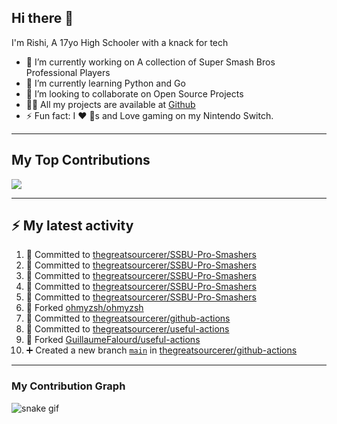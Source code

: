 ## Hi there 👋

I'm Rishi, A 17yo High Schooler with a knack for tech

- 🔭 I’m currently working on A collection of Super Smash Bros Professional Players
- 🌱 I’m currently learning Python and Go
- 👯 I’m looking to collaborate on Open Source Projects
- 👨‍💻 All my projects are available at [Github](https://github.com/thegreatsourcerer)
- ⚡ Fun fact: I ❤️ 🐶s and Love gaming on my Nintendo Switch.

---

## My Top Contributions

![](https://github-contributor-stats.vercel.app/api?username=thegreatsourcerer&limit=5&theme=dark&combine_all_yearly_contributions=true)


---

## :zap: My latest activity

<!--START_SECTION:activity-->
1. 📝 Committed to [thegreatsourcerer/SSBU-Pro-Smashers](https://github.com/thegreatsourcerer/SSBU-Pro-Smashers/commit/72620e6eb4090a8651677f7c57999f959d8f0309)
2. 📝 Committed to [thegreatsourcerer/SSBU-Pro-Smashers](https://github.com/thegreatsourcerer/SSBU-Pro-Smashers/commit/aa2c62ef17f7163c0fadbef653ddae909b3869b9)
3. 📝 Committed to [thegreatsourcerer/SSBU-Pro-Smashers](https://github.com/thegreatsourcerer/SSBU-Pro-Smashers/commit/441c5ec08ee1bba61434ec8e2240c88e1ba2499e)
4. 📝 Committed to [thegreatsourcerer/SSBU-Pro-Smashers](https://github.com/thegreatsourcerer/SSBU-Pro-Smashers/commit/9857aae73988fba732c5d63cc2070c9de8e09dcf)
5. 📝 Committed to [thegreatsourcerer/SSBU-Pro-Smashers](https://github.com/thegreatsourcerer/SSBU-Pro-Smashers/commit/7eae5a8c45e8d76d51e9774eef424c51241eb7f8)
6. 🍴 Forked [ohmyzsh/ohmyzsh](https://github.com/ohmyzsh/ohmyzsh)
7. 📝 Committed to [thegreatsourcerer/github-actions](https://github.com/thegreatsourcerer/github-actions/commit/497fb7121418e03b93a9a16effc8491d8b7b2f8b)
8. 📝 Committed to [thegreatsourcerer/useful-actions](https://github.com/thegreatsourcerer/useful-actions/commit/46094b59db50a4b70f188c890e8a13bca31e720c)
9. 🍴 Forked [GuillaumeFalourd/useful-actions](https://github.com/GuillaumeFalourd/useful-actions)
10. ➕ Created a new branch [`main`](https://github.com/thegreatsourcerer/github-actions/tree/main) in [thegreatsourcerer/github-actions](https://github.com/thegreatsourcerer/github-actions)
<!--END_SECTION:activity-->

---

### My Contribution Graph

![snake gif](https://github.com/thegreatsourcerer/thegreatsourcerer/blob/output/ocean.gif)


